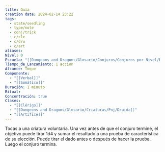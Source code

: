 ```yaml
---
title: Guía
creation date: 2024-02-14 23:22
tags:
  - state/seedling
  - type/note
  - conj/trick
  - c/cle
  - c/dru
  - c/art
aliases: 
Nivel: 0
Escuela: "[[Dungeons and Dragons/Glosario/Conjuros/Conjuros por Nivel/Nivel 4/Adivinación|Adivinación]]"
Tiempo_de_Lanzamiento: 1 accion
Alcance: Toque
Componente:
  - "[[Verbal]]"
  - "[[Somático]]"
Duración: 1 minuto
Ritual: 
Concentración: true
Clases:
  - "[[Clérigo]]"
  - "[[Dungeons and Dragons/Glosario/Criaturas/Pnj/Druida]]"
  - "[[Artífice]]"
---
```

Tocas a una criatura voluntaria. Una vez antes de que el conjuro termine, el objetivo puede tirar 1d4 y sumar el resultado a una prueba de característica de su elección. Puede tirar el dado antes o después de hacer la prueba. Luego el conjuro termina.
